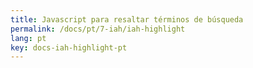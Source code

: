 ```yaml
---
title: Javascript para resaltar términos de búsqueda
permalink: /docs/pt/7-iah/iah-highlight
lang: pt
key: docs-iah-highlight-pt
---
```

